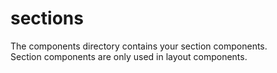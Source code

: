 # sections
The components directory contains your section components.  
Section components are only used in layout components.

